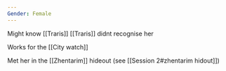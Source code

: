 ```yaml
---
Gender: Female
---
```



Might know [[Traris]]
[[Traris]] didnt recognise her

Works for the [[City watch]]

Met her in the [[Zhentarim]] hideout (see [[Session 2#zhentarim hidout]])
